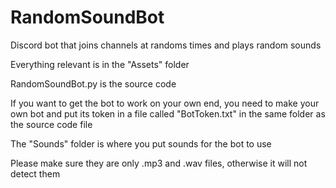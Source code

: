 # RandomSoundBot
 Discord bot that joins channels at randoms times and plays random sounds

Everything relevant is in the "Assets" folder

RandomSoundBot.py is the source code

If you want to get the bot to work on your own end, you need to make your own bot and put its token in a file called "BotToken.txt" in the same folder as the source code file

The "Sounds" folder is where you put sounds for the bot to use

Please make sure they are only .mp3 and .wav files, otherwise it will not detect them